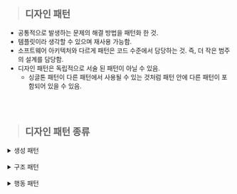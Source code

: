 > ## 디자인 패턴

- 공통적으로 발생하는 문제의 해결 방법을 패턴화 한 것.
- 템플릿이라 생각할 수 있으며 재사용 가능함.
- 소프트웨어 아키텍처와 다르게 패턴은 코드 수준에서 담당하는 것. 즉, 더 작은 범주의 설계를 담당함.
- 디자인 패턴은 독립적으로 서술 된 패턴이 아닐 수 있음.
  - 싱글톤 패턴이 다른 패턴에서 사용될 수 있는 것처럼 패턴 안에 다른 패턴이 포함되어 있을 수 있음.

<br/>
<br/>

> ## 디자인 패턴 종류

<details>
  <summary>생성 패턴</summary>

- 객체 인스턴스를 생성하는 패턴.
- 클라이언트와 생성해야 하는 객체 인스턴스 사이의 연결을 끊어 주는 역할.

  <details>
    <summary>싱글톤 (Singleton)</summary>

  - 객체 인스턴스를 하나만 만들고 이 인스턴스에 대한 전역 접근을 제공하는 패턴.
  - 장점
    - 메모리 낭비를 방지할 수 있음.
    - 생성된 인스턴스를 활용하므로 속도 측면에서 이점이 있음.
    - 다른 클래스 간 데이터 공유가 쉬움.
  - 단점
    - 동시성 이슈 발생할 수 있음.
    - 코드량 증가.
    - 격리된 테스트 수행에 어려움이 있음.
    - 자식 클래스를 만들 수 없음.
    - 내부 상태 변경이 어려움.
    - 개방-폐쇄 원칙에 어긋남.
  - 주로 사용되는 상황.

    - 커넥션풀
    - 스레드풀
    - 캐시
    - 로그 기록 객체

  </details>

  <details>
    <summary>팩토리 메소드 (Factory Method)</summary>

  ![Alt text](image/factoryMethod-1.png)

  - 객체 생성을 생성자로 하는 것이 아닌, 객체 생성 메소드를 가진 [인터페이스 또는 추상 클래스]를 만들고(캡슐화) 이를 상속 받은 서브 클래스를 만들거나 다이렉트로 객체 생성 메소드만 가진 클래스를 만들어 사용하는 패턴. (상황에 맞춰 중 선택)
  - 장점
    - 생성자와 구현 객체의 강한 결합을 피할 수 있음.
    - 리턴 타입을 해당 클래스가 아닌 부모 타입으로 할 수 있음.
    - 기존 객체를 재구성하는 대신 확장하여 리소스를 절약할 수 있음.
    - 단일 책임 원칙 준수할 수 있음. (객체 생성이라는 하나의 목적을 가진 클래스를 한 곳에 모아 관리 가능)
    - 개방-폐쇄 원칙 준수할 수 있음. (기존 객체 확장)
  - 단점

    - [인터페이스, 추상클래스, 서브클래스] 구현으로 인한 클래스 증가.
      - 생성자로 객체 생성하면 만들 필요가 없기 때문.
    - 코드 복잡성 증가.
      - 어떤 클래스와 이어져 있는지 확인 해야 함.

  </details>

  <details>
    <summary>추상 팩토리 (Abstract Factory)</summary>

  ![Alt text](image/abstractFactory-1.png)

  - 연관되는 객체를 집합으로 묶어 추상화 한 뒤, 해당 집합의 객체들을 한번에 생성할 수 있게 구현하여 연관 객체들을 생성하는 패턴.
  - 객체 생성을 생성자로 바로 하는 것이 아니고 캡슐화 한다는 점은 팩토리 메소드와 같으나 상위 개념은 아님.
    - 이해가 안된다면 팩토리 메소드는 단일, 추상 팩토리는 다수의 객체를 생성한다고 생각하면 됨.
    - 팩토리 메소드 -> 키보드, 마우스, 모니터 각각 단일 생성
    - 추상 팩토리 -> 삼성세트(키보드, 마우스, 모니터), LG세트(키보드, 마우스, 모니터)
  - 장점
    - 객체 생성 코드를 분리하여 클라이언트 코드와 결합도를 낮출 수 있음.
    - 단일 책임 원칙 준수.
    - 개방/폐쇄 원칙 준수.
  - 단점

    - 객체가 늘어날때 마다 클래스가 증가.
    - 코드의 복잡성 증가.
    - 객체 집한에 새로운 객체를 추가할 경우 수정해야 되는 부분이 많음.

  </details>

  <details>
    <summary>정적 팩토리 메소드 패턴 (Static Factory Method)</summary>

  - static Method를 이용하여 객체를 생성하는 패턴.
  - 장점
    - 생성 목적에 대한 이름 표현 가능. (팩토리 동일)
    - 인스턴스 통제 가능. (싱글톤으로 만들기)
    - 하위 자료형 리턴 가능. (팩토리 동일)
    - 인자에 따라 다른 값 변경 가능. (팩토리 동일)
    - 객체 생성 캡슐화 가능. (팩토리 동일)
    - 불필요한 인터페이스, 서브 클래스 줄일 수 있음.
    - 실제 객체 없이 메소드 이용 가능.
  - 단점
    - 부모가 되기 위해선 public 혹은 protected 생성자가 필요하므로 정적 팩토리 메소드만 제공할 경우 상속 불가.
  - 정적 팩토리 메소드 네이밍 규칙

    - from : 자신의 타입 객체를 생성. (매개변수 0개 이상, 타입 상관 x, 주로 다른 타입)
    - of : 적절한 타입 객체 생성. (매겨변수 0개 이상, 타입 상관 x)
    - valueOf : from과 of의 자세한 버전. (매개변수 1개, 해당 매개변수의 타입을 현재 클래스의 타입으로 바꿀 때 주로 사용)
    - getInstance | instance : 인스턴스를 생성 혹은 반환. (매개변수를 받을 경우 명시한 인스턴스를 반환. 그러나 같은 인스턴스임을 보장하지는 않음)
    - newInstance | create : 항상 새로운 인스턴스 생성 (항상 새로운 인스턴스를 생성하여 다른 인스턴스임을 보장)
    - get[orderType] : 다른 타입의 인스턴스 생성. (getInstance와 동일. 단, 인스턴스의 타입은 [orderType])
    - new[orderType] : 항상 다른 타입의 새로운 인스턴스 생성. (getInstance와 동일. 단, 인스턴스의 타입은 [orderType])

  </details>

  <details>
    <summary>이넘 팩토리 메소드 패턴 (Enum Factory Method)</summary>

  - Enum을 이용한 객체 생성 패턴.
  - 장점
    - 정적 팩토리 메소드와 동일.
  - 단점
    - 정적 팩토리 메소드와 동일.
  - static과 차이가 별로 나지 않음.

  </details>

  <details>
    <summary>다이나믹 팩토리 패턴 (Dynamic Factory)</summary>

  - 자바의 Class 클래스를 이용한 [Reflection API](https://github.com/away0419/Study-2023/tree/main/%5B23.01%5DLanguage/Java/ReflectionAPI) 기법을 이용한 패턴.
  - 장점
    - 이넘 팩토리 메소드의 문제점인 객체 상속을 해결.
  - 단점

    - 예외 처리 필수.

  </details>

  <details>
    <summary>빌더 패턴 (Builder)</summary>

  - 복잡한 객체 생성 방법을 단계별로 나누어 생성하는 패턴.
  - 기존의 자바 빈 패턴의 경우 일관성과 불변성에 문제가 발생함.
    - 객체 생성 후 setter를 깜빡할 경우 일관성 문제 발생.
    - 객체 생성 후 setter로 값을 변경할 경우 불변성 문제 발생.
  - 장점
    - 매개변수가 많을 때 일관된 프로세스로 표현하여 가독성을 증가시킴.
    - 필수 멤버와 선택 멤버 분리 가능.
    - 단일 책임 원칙, 복잡한 생성 코드를 고립시킬 수 있음.
    - 객체 생성을 지연할 수 있음.
  - 단점

    - 빌더 클래스를 따로 만들어야 하므로 코드 복잡성 증가.
      - 이를 해결하려면 빌더 클래스를 해당 객체의 정적 이너 클래스로 만들면 됨.
    - 생성자 보다 성능이 떨어짐.
    - 필드 개수가 적다면 빌더 패턴은 과함.

  </details>

  <details>
    <summary>프로토타입 (Prototype)</summary>

  - 원본 객체를 새로운 객체에 복사하는 패턴.
  - 객체를 처음부터 생성하기엔 비용이 많이 들 경우, 이미 존재하는 객체를 복사할때 사용.
    - ex) 동일한 목록을 DB에서 가져오는 경우. (가져온 정보는 같으나 새로운 객체에 담고 있는 경우)
    - ex) 객체 생성에 수 많은 설정을 해줘야 하는 경우.
  - 장점
    - 복잡한 객체 생성 과정을 숨길 수 있음.
    - 비용을 줄일 수 있음. (객체생성보다 복사가 효율적일 수 있기 때문)
    - 구체 클래스 없이 객체를 복사할 수 있음.
  - 단점 - 순환 참조가 있는 객체들은 복제 과정 자체가 복잡할 수 있음.

  </details>

</details>

<br>

<details>
  <summary>구조 패턴</summary>

- 클래스와 객체를 더 큰 구조로 만들 수 있게 구성을 사용하는 패턴.

  <details>
    <summary>어댑터</summary>

  - 호환되지 않는 인터페이스를 가진 객체들이 협업할 수 있도록 하는 패턴.
  - 어댑터 패턴 구조는 2가지가 있음.
    - 객체 어댑터 (합성, 추천)
      - 새로운 기능을 가진 인터페이스 생성.
      - 해당 인터페이스를 상속받으며 멤버 변수로 기본 서비스 객체를 가지는 새로운 클래스 생성.
      - 이를 통해 새로운 클래스는 기존 서비스 객체를 이용하여 기존 서비스 기능을(메소드) 사용할 수 있으며, 새로운 기능을 구현하여 사용할 수 있음.
      - 멤버 변수로 인해 공간 차지 비용이 발생함.
    - 클래스 어댑터 (상속)
      - 새로운 기능을 가진 인터페이스 생성.
      - 해당 인터페이스와 기존 서비스 객체를 동시에 상속 받는 새로운 클래스 생성.
      - 기존 서비스 객체의 기능을 오버라이딩 할 수 있으며, 새로운 기능을 구현하여 사용 가능.
      - 다중 상속이 문제가 될 수 있음.
  - 장점
    - 호환성 및 기능 확장 가능.
    - 단일 책임 원칙 준수.
    - 개방/폐쇄 원칙 준수.
  - 단점
    - 다수의 인터페이스와 클래스 도입으로 코드 복잡성 증가.

  </details>

  <details>
    <summary>브릿지</summary>

  - 기능 혹은 부속 객체가 많은 큰 클래스를 추상으로 나누어 구현하는 패턴.
  - 즉, [기능, 특징]별 [인터페이스, 추상클래스]를 만들고 이를 상속 받거나, [인터페이스, 추상클래스]를 구현한 객체를 멤버 변수로 가지는 큰 객체를 만드는 것.
  - 하나의 클래스를 통해 여러 종류의 객체를 만들 수 있음.
    - ex) 파란색 버튼, 노란색 버튼, 빨간색 버튼
    - ex) 발사 버튼, 정지 버튼, 시작 버튼
  - 일반적으로 사전에 설계됨. 따라서 어댑터와 비슷한 구조이나, 개념이 다름.
  - 장점
    - 플랫폼 독립적인 클래스들 생성 가능.
    - 추상화를 통해 세부 정보 노출 방지.
    - 개방/폐쇄 원칙 준수.
    - 단일 책임 원칙 준수.
  - 단점
    - 큰 클래스일수록 코드 복잡도 상승.

  </details>

  <details>
    <summary>컴포지트</summary>

  - 객체들을 트리 구조로 구성한 후, 개별 객체처럼 작업할 수 있도록 하는 패턴.
    - ex) 상자 안에 상자, 마트료시카
  - 장점
    - 다형성과 재귀를 통해 보다 복잡한 트리 구조들을 관리할 수 있음.
    - 개방/폐쇄 원칙 준수.
  - 단점
    - 공통 인터페이스를 만들기 어려울 수 있음.

  </details>

  <details>
    <summary>데코레이터</summary>

  - 래퍼 객체를 활용하여 기존 객체에 기능 혹은 특징을 추가하고 반환 하는 패턴.
    - 비슷한 패턴이 많은데 해당 패턴은 기존 객체를 받아 기능을 더해 반환하는 것이라 생각하면 편함.
  - 캐싱, 로깅, 검증 기능에 사용 가능.
  - 클래스의 수에는 차이가 없을 수 있으나 중복 코드를 줄일 수 있음.
    - ex) 피자 맛을 print할 때, 기본 피자면 -> 피자맛, 치즈 추가 시 -> 치즈 피자맛, 불고기 추가 시 -> 불고기 치즈 피자맛. 공통 되는 피자맛 print를 재사용 가능함.
  - 장점
    - 데코레이터를 이용해 기능을 조합할 수 있음. (유연성 증가)
    - 런타임에서 기능 변경 가능.
    - 단일 책임 원칙 준수.
    - 개방/폐쇄 원칙 준수.
    - 의존 역전 윈칙 준수.
  - 단점
    - 코드 복잡성 증가.
    - 추가된 데코레이션은 제거가 쉽지 않음.

  </details>

  <details>
    <summary>퍼사드</summary>

  - 하나의 행위를 위해 여러 클래스의 메소드를 사용해야 할 경우, 해당 행위를 메소드로 구현한 클래스를 따로 만드는 패턴.
    - 인터페이스를 제공함. (여기서 인터페이스는 타입이 아니고 사용자가 사용하는 인터페이스를 뜻함.)
    - ex) 사람이 피자를 토핑하고 가져와 TV를 보며 먹는 기능을 하나의 클래스 기능으로 구현하는 것. 사람 객체: 가져오기, 먹기, 보기. 피자: 토핑 추가. TV 객체: 켜기.
  - 적절히 기능 집약화만 해주면 되는 패턴.
  - 장점
    - 하위 시스템의 복잡성에서 코드를 분리하여, 외부에서 시스템 사용이 용이해짐.
    - 하위 시스템간의 의존 관계가 많을 경우 이를 감소시키고 의존성을 한 곳으로 모을 수 있음.
      - 퍼사드 객체 안에 기능이 모여 있기 때문에 내부 로직을 바꾸더라도 외부 로직에는 영향을 주지 않아 의존성을 감소 시킬 수 있음.
    - 복잡한 코드를 감출 수 있음.
  - 단점
    - 퍼사드 객체가 모든 클래스에 결합된 God 객체가 될 수 있음.
    - 퍼사드 클래스 자체가 의존성을 가지게 됨.
    - 추가 코드가 늘어나는 것이므로 유지보수 비용 커짐.

  </details>

  <details>
    <summary>플라이웨이트</summary>

  - 재사용 가능한 객체 인스턴스를 공유하여 메모리 사용량을 최소화 하는 패턴.
  - 자주 변하는 속성과 그렇지 않은 속성을 분리하고 변하지 않는 속성을 캐시하여 재사용하는 방식.
  - 유사한 객체들 사이에 가능한 많은 데이터를 서로 공유하여 사용하는 경량 패턴.
  - 장점
    - 메모리를 줄일 수 있음.
    - 프로그램 속도 개선 가능.
  - 단점
    - 코드 복잡성 증가.

  </details>

  <details>
    <summary>프록시</summary>

  - 원본 객체를 대신하여 처리할 수 있도록 로직의 흐름을 제어하는 행동 패턴이자 구조 패턴임.
  - 프록시 객체를 통해 실제 객체가 메모리에 존재하지 않아도 기본적인 정보를 참조하거나 설정할 수 있으며 꼭 필요하기 전까지 객체 생성을 미룰 수 있음.
    - 프록시 객체가 실제 객체가 가지는 메소드를 가지고 있음. 단, 기능이 구현된 것이 아님. 실제 객체를 생성하고 이름이 동일한 메소드를 다시 부르는 과정이 구현되어 있음.
    - 이를 통해, 메인에서 메소드를 부르기 전 까진 프록시 객체만 가지고 실제 객체가 있는 것처럼 동작할 수 있다는 뜻임.
  - 프록시 패턴 종류
    - 기본형 프록시
      - 어댑터 패턴이랑 흡사함.
    - 가상 프록시
      - 객체가 필요할 때까지 생성을 미루고, 그 전까지 생성되어 있는 것처럼 동작하도록 만들 때 사용.
      - 객체 생성에 많은 자원이 소모 되지만 사용 빈도가 낮을 때 쓰는 방식.
    - 보호 프록시
      - 주체 클래스에 대한 접근을 제어하기 위한 경우에 사용.
      - 접근 권한을 제한하거나 주체 클래스에 대한 접근을 허용하지 말지 결정.
  - 장점
    - 개방/폐쇄 원칙 준수.
    - 단일 책임 원칙 준수.
    - 사이즈가 큰 객체 로딩되기 전에도 프록시를 통해 일부 참조 가능.
  - 단점
    - 코드 복잡도 증가.
    - 객체 생성할 때 프록시 객체를 생성하게 되므로 빈번한 객체 생성의 경우 성능이 저하될 수 있음.
    - 프록시 내부에서 객체 생성을 위해 스레드가 생성, 동기화 기능이 구현되어야 하는 경우 성능이 저하될 수 있음.

  </details>

</details>

<br>

<details>
  <summary>행동 패턴</summary>

- 클래스와 객체들이 상호 작용하는 방법과 역할을 분담하는 방법을 다루는 패턴.

  <details>
    <summary>책임 연쇄</summary>
    
  - 요청에 대한 처리를 하나가 아닌 여러 객체로 나누고, 이들을 사슬처럼 연결해 안에서 연쇄적으로 처리하는 패턴.
  - 처리 객체들을 핸들러라고하며, 각 핸들러는 요청을 처리할 수 있는지 확인 후, 처리 할 수 없다면 다음 핸들러에게 넘김.
  - 장점
    - 클라이언트는 내부 구조를 알 필요가 없음.
    - 각각의 체인이 자신의 일만 처리하면 되기 때문에 새로운 요청에 대한 처리 객체 생성이 편리해짐.
    - 클라이언트 코드를 변경하지 않고도 수정할 수 있음.
    - 요청의 호출과 수신을 분리하여 결합도를 낮출 수 있음.
  - 단점
    - 실행 시 코드의 흐름이 많아져 디버깅 및 테스트가 쉽지 않음.
    - 무한 사이클이 발생할 수 있음.
    - 요청이 반드시 수행된다는 보장이 없음.
    - 처리 지연 문제가 발생할 수 있음.

  </details>

  - 커맨드
  - 인터프리터
  - 이터레이터
  - 중재자
  - 메멘토
  - 옵저버
  - 상태
  - 전략
  - 템플릿 메소드
  - 비지터
  </details>

<br/>
<br/>
